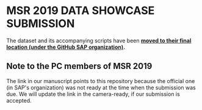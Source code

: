 # MSR 2019 DATA SHOWCASE SUBMISSION

The dataset and its accompanying scripts have been **[moved to their final location (under the GitHub SAP organization)](https://github.com/SAP/vulnerability-assessment-kb/tree/master/MSR2019).**

## Note to the PC members of MSR 2019

The link in our manuscript points to this repository because the official one (in SAP's organization) was not ready at the time when the submission was due. We will update the link in the camera-ready, if our submission is accepted.
